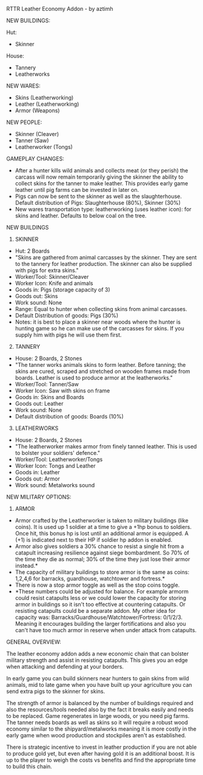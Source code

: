 RTTR Leather Economy Addon - by aztimh

NEW BUILDINGS:

Hut:
- Skinner

House:
- Tannery
- Leatherworks

NEW WARES:
- Skins (Leatherworking)
- Leather (Leatherworking)
- Armor (Weapons)

NEW PEOPLE:
- Skinner (Cleaver)
- Tanner (Saw)
- Leatherworker (Tongs)

GAMEPLAY CHANGES:
- After a hunter kills wild animals and collects meat (or they perish) the carcass will now remain temporarily giving the skinner the ability to collect skins for the tanner to make leather. This provides early game leather until pig farms can be invested in later on.
- Pigs can now be sent to the skinner as well as the slaughterhouse. Default distribution of Pigs: Slaughterhouse (80%), Skinner (30%)
- New wares transportation type: leatherworking (uses leather icon): for skins and leather. Defaults to below coal on the tree.

NEW BUILDINGS

1. SKINNER
- Hut: 2 Boards
- "Skins are gathered from animal carcasses by the skinner. They are sent to the tannery for leather production. The skinner can also be supplied with pigs for extra skins."
- Worker/Tool: Skinner/Cleaver
- Worker Icon: Knife and animals
- Goods in: Pigs (storage capacity of 3)
- Goods out: Skins
- Work sound: None
- Range: Equal to hunter when collecting skins from animal carcasses.
- Default Distribution of goods: Pigs (30%)
- Notes: it is best to place a skinner near woods where the hunter is hunting game so he can make use of the carcasses for skins. If you supply him with pigs he will use them first.

2. TANNERY
- House: 2 Boards, 2 Stones
- "The tanner works animals skins to form leather. Before tanning; the skins are cured, scraped and stretched on wooden frames made from boards. Leather is used to produce armor at the leatherworks."
- Worker/Tool: Tanner/Saw
- Worker Icon: Saw with skins on frame
- Goods in: Skins and Boards
- Goods out: Leather
- Work sound: None
- Default distribution of goods: Boards (10%)

3. LEATHERWORKS
- House: 2 Boards, 2 Stones
- "The leatherworker makes armor from finely tanned leather. This is used to bolster your soldiers' defence."
- Worker/Tool: Leatherworker/Tongs
- Worker Icon: Tongs and Leather
- Goods in: Leather
- Goods out: Armor
- Work sound: Metalworks sound

NEW MILITARY OPTIONS:

1. ARMOR
- Armor crafted by the Leatherworker is taken to military buildings (like coins). It is used up 1 soldier at a time to give a +1hp bonus to soldiers. Once hit, this bonus hp is lost until an additional armor is equipped. A (+1) is indicated next to their HP if soldier hp addon is enabled.
- Armor also gives soldiers a 30% chance to resist a single hit from a catapult increasing resilience against siege bombardment. So 70% of the time they die as normal; 30% of the time they just lose their armor instead.*
- The capacity of military buildings to store armor is the same as coins: 1,2,4,6 for barracks, guardhouse, watchtower and fortress.*
- There is now a stop armor toggle as well as the stop coins toggle.
- *These numbers could be adjusted for balance. For example armorm could resist catapults less or we could lower the capacity for storing armor in buildings so it isn't too effective at countering catapults. Or resisting catapults could be a separate addon. My other idea for capacity was: Barracks/Guardhouse/Watchtower/Fortress: 0/1/2/3. Meaning it encourages building the larger fortifications and also you can't have too much armor in reserve when under attack from catapults.

GENERAL OVERVIEW:

The leather economy addon adds a new economic chain that can bolster military strength and assist in resisting catapults. This gives you an edge when attacking and defending at your borders.

In early game you can build skinners near hunters to gain skins from wild animals, mid to late game when you have built up your agriculture you can send extra pigs to the skinner for skins.

The strength of armor is balanced by the number of buildings required and also the resources/tools needed also by the fact it breaks easily and needs to be replaced. Game regenerates in large woods, or you need pig farms. The tanner needs boards as well as skins so it will require a robust wood economy similar to the shipyard/metalworks meaning it is more costly in the early game when wood production and stockpiles aren't as established.

There is strategic incentive to invest in leather production if you are not able to produce gold yet, but even after having gold it is an additional boost. It is up to the player to weigh the costs vs benefits and find the appropriate time to build this chain.
